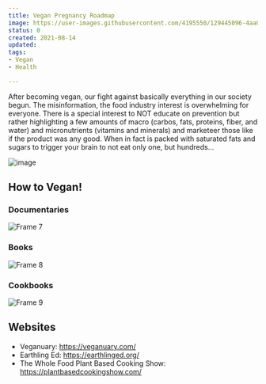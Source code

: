 ```yaml
---
title: Vegan Pregnancy Roadmap
image: https://user-images.githubusercontent.com/4195550/129445096-4aa08e02-6d7c-4d0c-8f02-ab5ae52b65ae.png
status: 0
created: 2021-08-14
updated: 
tags:
- Vegan
- Health

---
```

After becoming vegan, our fight against basically everything in our society begun. The misinformation, the food industry interest is overwhelming for everyone. There is a special interest to NOT educate on prevention but rather highlighting a few amounts of macro (carbos, fats, proteins, fiber, and water) and micronutrients (vitamins and minerals) and marketeer those like if the product was any good. When in fact is packed with saturated fats and sugars to trigger your brain to not eat only one, but hundreds...

![image](https://user-images.githubusercontent.com/4195550/129445794-e609fd0a-adb5-401c-a5fe-c2fd6014b588.png)


## How to Vegan!

### Documentaries
![Frame 7](https://user-images.githubusercontent.com/4195550/129445558-a2d4978d-76e5-483d-9019-83e1f33b7fd4.png)

### Books
![Frame 8](https://user-images.githubusercontent.com/4195550/129445574-5a4a0175-8608-4c4a-816b-1eefe84677ab.png)

### Cookbooks
![Frame 9](https://user-images.githubusercontent.com/4195550/129445591-596570c7-4639-476f-8dd7-a730e199f62c.png)


## Websites
- Veganuary: https://veganuary.com/
- Earthling Ed: https://earthlinged.org/
- The Whole Food Plant Based Cooking Show: https://plantbasedcookingshow.com/
